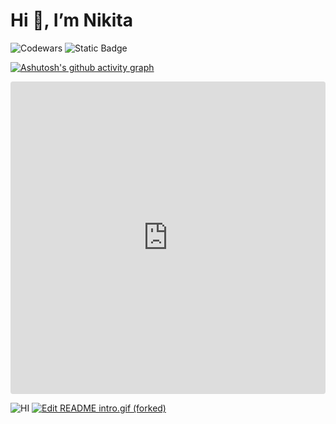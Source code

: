 # Hi 👋, I’m Nikita


![Codewars](https://www.codewars.com/users/Afpia/badges/large)
![Static Badge](https://img.shields.io/badge/Tailwind-white?style=flat&logo=Tailwind%20CSS&logoColor=white&color=black)

[![Ashutosh's github activity graph](https://github-readme-activity-graph.vercel.app/graph?username=Afpia&theme=high-contrast)](https://github.com/Afpia/github-readme-activity-graph)

<iframe src="https://codesandbox.io/embed/readme-intro-gif-forked-ncsjsg?fontsize=14&hidenavigation=1&theme=dark"
     style="width:100%; height:500px; border:0; border-radius: 4px; overflow:hidden;"
     title="README intro.gif (forked)"
     allow="accelerometer; ambient-light-sensor; camera; encrypted-media; geolocation; gyroscope; hid; microphone; midi; payment; usb; vr; xr-spatial-tracking"
     sandbox="allow-forms allow-modals allow-popups allow-presentation allow-same-origin allow-scripts"></iframe>

![HI](https://codesandbox.io/embed/readme-intro-gif-forked-ncsjsg?fontsize=14&hidenavigation=1&theme=dark)
[![Edit README intro.gif (forked)](https://codesandbox.io/static/img/play-codesandbox.svg)]([https://codesandbox.io/s/readme-intro-gif-forked-ncsjsg?fontsize=14&hidenavigation=1&theme=dark](https://codesandbox.io/embed/readme-intro-gif-forked-ncsjsg?fontsize=14&hidenavigation=1&theme=dark&view=preview)https://codesandbox.io/embed/readme-intro-gif-forked-ncsjsg?fontsize=14&hidenavigation=1&theme=dark&view=preview)
